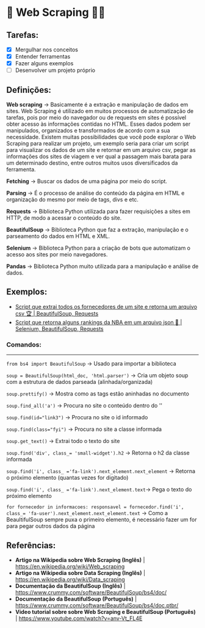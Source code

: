 # :space_invader: Web Scraping :man_technologist:

## Tarefas:
- [x] Mergulhar nos conceitos 
- [x] Entender ferramentas
- [x] Fazer alguns exemplos
- [ ] Desenvolver um projeto próprio 

## **Definições:**

**Web scraping** -> Basicamente é a extração e manipulação de dados em sites. Web Scraping é utilizado em muitos processos de automatização de tarefas, pois por meio do navegador ou de requests em sites é possível obter acesso às informações contidas no HTML. Esses dados podem ser manipulados, organizados e transformados de acordo com a sua necessidade. Existem muitas possibilidades que você pode explorar o Web Scraping para realizar um projeto, um exemplo seria para criar um script para visualizar os dados de um site e retornar em um arquivo csv, pegar as informações dos sites de viagem e ver qual a passagem mais barata para um determinado destino, entre outros muitos usos diversificados da ferramenta.

**Fetching** -> Buscar os dados de uma página por meio do script.

**Parsing** -> É o processo de análise do conteúdo da página em HTML e organização do mesmo por meio de tags, divs e etc.

**Requests** -> Biblioteca Python utilizada para fazer requisições a sites em HTTP, de modo a acessar o conteúdo do site.

**BeautifulSoup** -> Biblioteca Python que faz a extração, manipulação e o parseamento do dados em HTML e XML.

**Selenium** -> Biblioteca Python para a criação de bots que automatizam o acesso aos sites por meio navegadores.

**Pandas** -> Biblioteca Python muito utilizada para a manipulação e análise de dados.

## **Exemplos:**
- [Script que extrai todos os fornecedores de um site e retorna um arquivo csv :trophy: | BeautifulSoup, Requests](https://github.com/David-Matos-Sousa/Web-Scraping/blob/master/main.py) 
- [Script que retorna alguns rankings da NBA em um arquivo json :basketball: | Selenium, BeautifulSoup, Requests](https://github.com/David-Matos-Sousa/Web-Scraping/blob/master/Exemplo_02.py)
### **Comandos:**
***
 `from bs4 import BeautifulSoup` -> Usado para importar a biblioteca
 
`soup = BeautifulSoup(html_doc, 'html.parser')` -> Cria um objeto soup com a estrutura de dados parseada (alinhada/organizada)

`soup.prettify()` -> Mostra como as tags estão aninhadas no documento

`soup.find_all('a')` -> Procura no site o conteúdo dentro do ''

`soup.find(id="link3")` -> Procura no site o id informado

`soup.find(class="fyi")` -> Procura no site a classe informada

`soup.get_text()` -> Extrai todo o texto do site

`soup.find('div', class_= 'small-widget').h2` -> Retorna o h2 da classe informada

`soup.find('i', class_ ='fa-link').next_element.next_element` -> Retorna o próximo elemento (quantas vezes for digitado)

`soup.find('i', class_ ='fa-link').next_element.text`-> Pega o texto do próximo elemento

`for fornecedor in informacoes:
  responsavel = fornecedor.find('i', class_= 'fa-user').next_element.next_element.text` -> Como a BeaultifulSoup sempre puxa o primeiro elemento, é necessário fazer um for para pegar outros dados da página 

## **Referências**: 
- **Artigo na Wikipedia sobre Web Scraping (Inglês)** | https://en.wikipedia.org/wiki/Web_scraping
- **Artigo na Wikipedia sobre Data Scraping (Inglês)** | https://en.wikipedia.org/wiki/Data_scraping 
- **Documentação da BeautifulSoup (Inglês)** | https://www.crummy.com/software/BeautifulSoup/bs4/doc/ 
- **Documentação da BeautifulSoup (Português)** | https://www.crummy.com/software/BeautifulSoup/bs4/doc.ptbr/
- **Video tutorial sobre sobre Web Scraping e BeautifulSoup (Português)** | https://www.youtube.com/watch?v=anv-Vt_FL4E
